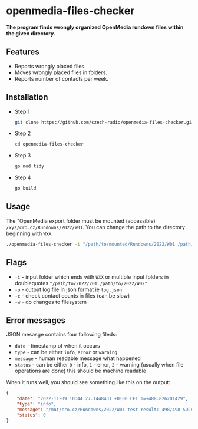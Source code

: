 # openmedia-files-checker

**The program finds wrongly organized OpenMedia rundown files within the given directory.**

## Features

- Reports wrongly placed files.
- Moves wrongly placed files in folders.
- Reports number of contacts per week.

## Installation

- Step 1
  ```bash
  git clone https://github.com/czech-radio/openmedia-files-checker.git
  ```
- Step 2
  ```bash
  cd openmedia-files-checker
  ```
- Step 3
  ```bash
  go mod tidy
  ```
- Step 4
  ```bash
  go build
  ```

## Usage

The "OpenMedia export folder must be mounted (accessible) `/xyz/cro.cz/Rundowns/2022/W01`.
You can change the path to the directory beginning with `WXX`.

```bash
./openmedia-files-checker -i "/path/to/mounted/Rundowns/2022/W01 /path/to/mounted/Rundowns/2022/W33" [optional -o log.txt] [optional -w write changes]
```
## Flags

- `-i` - input folder which ends with `WXX` or multiple input folders in doublequotes `"/path/to/2022/201 /path/to/2022/W02"`
- `-o` - output log file in json format ie `log.json`
- `-c` - check contact counts in files (can be slow)
- `-w` - do changes to filesystem

## Error messages
JSON mesasge contains four following fileds:
- `date` - timestamp of when it occurs
- `type` - can be either `info`, `error` or `warning`
- `message` - human readable message what happened
- `status` - can be either `0` - info, `1` - error, `2` - warning (usually when file operations are done) this should be machine readable

When it runs well, you should see something like this on the output:

```json
{
    "date": "2022-11-09 10:44:27.1448431 +0100 CET m=+488.826201429",
    "type": "info",
    "message": "/mnt/cro.cz/Rundowns/2022/W01 test result: 498/498 SUCCESS!",
    "status": 0
}
```
